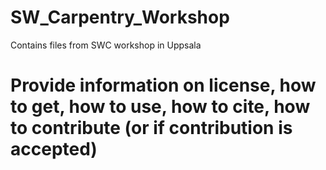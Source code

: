 # SW_Carpentry_Workshop
Contains files from SWC workshop in Uppsala

# Provide information on license, how to get, how to use, how to cite, how to contribute (or if contribution is accepted)

